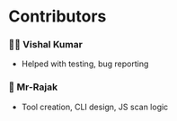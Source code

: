 # Contributors

### 👨‍💻 Vishal Kumar
- Helped with testing, bug reporting

### 🧪 Mr-Rajak
- Tool creation, CLI design, JS scan logic